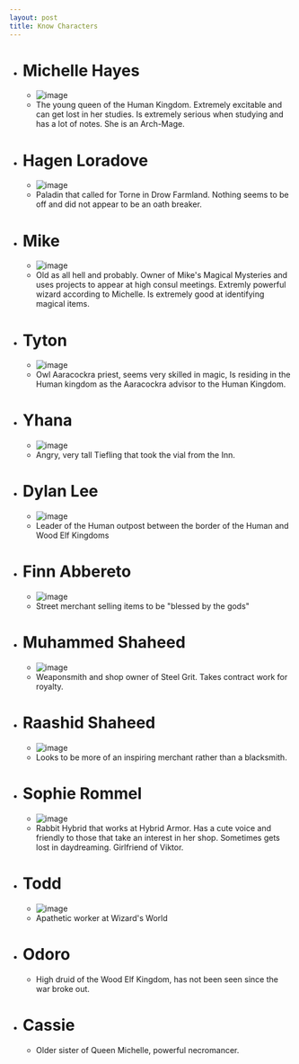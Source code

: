 ```yaml
---
layout: post
title: Know Characters
---
```

- # Michelle Hayes
    -  ![image](/public/images/Characters/MichelleHayes.png)
    - The young queen of the Human Kingdom. Extremely excitable and can get lost in her studies. Is extremely serious when studying and has a lot of notes. She is an Arch-Mage.  
- # Hagen Loradove
    - ![image](/public/images/Characters/HagenLoradove.png)
    - Paladin that called for Torne in Drow Farmland. Nothing seems to be off and did not appear to be an oath breaker.
- # Mike
    - ![image](/public/images/Characters/mike.png)
    - Old as all hell and probably. Owner of Mike's Magical Mysteries and uses projects to appear at high consul meetings. Extremly powerful wizard according to Michelle. Is extremely good at identifying magical items.
- # Tyton
    - ![image](/public/images/Characters/tyton.png)
    - Owl Aaracockra priest, seems very skilled in magic, Is residing in the Human kingdom as the Aaracockra advisor to the Human Kingdom.
- # Yhana
    - ![image](/public/images/Characters/yhana.png)
    - Angry, very tall Tiefling that took the vial from the Inn.
- # Dylan Lee
    - ![image](/public/images/Characters/DylanLee.png)
    - Leader of the Human outpost between the border of the Human and Wood Elf Kingdoms
- # Finn Abbereto
    - ![image](/public/images/Characters/FinnAbbereto.png)
    - Street merchant selling items to be "blessed by the gods"
- # Muhammed Shaheed
    - ![image](/public/images/Characters/MuhammedShaheed.png)
    - Weaponsmith and shop owner of Steel Grit. Takes contract work for royalty.
- # Raashid Shaheed
    - ![image](/public/images/Characters/Raashid.png)
    - Looks to be more of an inspiring merchant rather than a blacksmith.
- # Sophie Rommel
    - ![image](/public/images/Characters/SophieRommel.png)
    - Rabbit Hybrid that works at Hybrid Armor. Has a cute voice and friendly to those that take an interest in her shop. Sometimes gets lost in daydreaming. Girlfriend of Viktor.
- # Todd
    - ![image](/public/images/Characters/Todd.png)
    - Apathetic worker at Wizard's World
- # Odoro
    - High druid of the Wood Elf Kingdom, has not been seen since the war broke out.
- # Cassie
    - Older sister of Queen Michelle, powerful necromancer.
